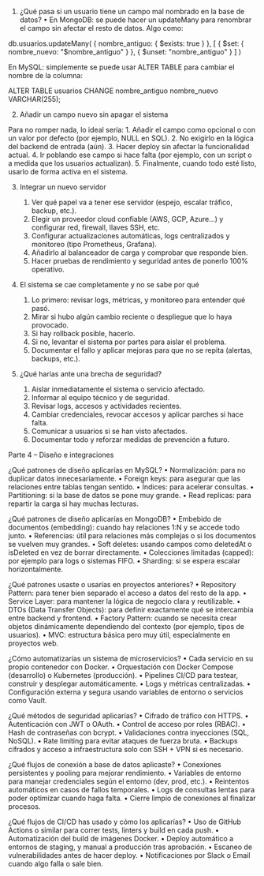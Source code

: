 1. ¿Qué pasa si un usuario tiene un campo mal nombrado en la base de datos?
	•	En MongoDB: se puede hacer un updateMany para renombrar el campo sin afectar el resto de datos. Algo como:

db.usuarios.updateMany(
  { nombre_antiguo: { $exists: true } },
  [
    { $set: { nombre_nuevo: "$nombre_antiguo" } },
    { $unset: "nombre_antiguo" }
  ]
)

En MySQL: simplemente se puede usar ALTER TABLE para cambiar el nombre de la columna:

ALTER TABLE usuarios CHANGE nombre_antiguo nombre_nuevo VARCHAR(255);

2. Añadir un campo nuevo sin apagar el sistema

Para no romper nada, lo ideal sería:
	1.	Añadir el campo como opcional o con un valor por defecto (por ejemplo, NULL en SQL).
	2.	No exigirlo en la lógica del backend de entrada (aún).
	3.	Hacer deploy sin afectar la funcionalidad actual.
	4.	Ir poblando ese campo si hace falta (por ejemplo, con un script o a medida que los usuarios actualizan).
	5.	Finalmente, cuando todo esté listo, usarlo de forma activa en el sistema.

3. Integrar un nuevo servidor
	1.	Ver qué papel va a tener ese servidor (espejo, escalar tráfico, backup, etc.).
	2.	Elegir un proveedor cloud confiable (AWS, GCP, Azure…) y configurar red, firewall, llaves SSH, etc.
	3.	Configurar actualizaciones automáticas, logs centralizados y monitoreo (tipo Prometheus, Grafana).
	4.	Añadirlo al balanceador de carga y comprobar que responde bien.
	5.	Hacer pruebas de rendimiento y seguridad antes de ponerlo 100% operativo.

4. El sistema se cae completamente y no se sabe por qué
	1.	Lo primero: revisar logs, métricas, y monitoreo para entender qué pasó.
	2.	Mirar si hubo algún cambio reciente o despliegue que lo haya provocado.
	3.	Si hay rollback posible, hacerlo.
	4.	Si no, levantar el sistema por partes para aislar el problema.
	5.	Documentar el fallo y aplicar mejoras para que no se repita (alertas, backups, etc.).

5. ¿Qué harías ante una brecha de seguridad?
	1.	Aislar inmediatamente el sistema o servicio afectado.
	2.	Informar al equipo técnico y de seguridad.
	3.	Revisar logs, accesos y actividades recientes.
	4.	Cambiar credenciales, revocar accesos y aplicar parches si hace falta.
	5.	Comunicar a usuarios si se han visto afectados.
	6.	Documentar todo y reforzar medidas de prevención a futuro.

Parte 4 – Diseño e integraciones

¿Qué patrones de diseño aplicarías en MySQL?
	•	Normalización: para no duplicar datos innecesariamente.
	•	Foreign keys: para asegurar que las relaciones entre tablas tengan sentido.
	•	Índices: para acelerar consultas.
	•	Partitioning: si la base de datos se pone muy grande.
	•	Read replicas: para repartir la carga si hay muchas lecturas.


¿Qué patrones de diseño aplicarías en MongoDB?
	•	Embebido de documentos (embedding): cuando hay relaciones 1:N y se accede todo junto.
	•	Referencias: útil para relaciones más complejas o si los documentos se vuelven muy grandes.
	•	Soft deletes: usando campos como deletedAt o isDeleted en vez de borrar directamente.
	•	Colecciones limitadas (capped): por ejemplo para logs o sistemas FIFO.
	•	Sharding: si se espera escalar horizontalmente.


¿Qué patrones usaste o usarías en proyectos anteriores?
	•	Repository Pattern: para tener bien separado el acceso a datos del resto de la app.
	•	Service Layer: para mantener la lógica de negocio clara y reutilizable.
	•	DTOs (Data Transfer Objects): para definir exactamente qué se intercambia entre backend y frontend.
	•	Factory Pattern: cuando se necesita crear objetos dinámicamente dependiendo del contexto (por ejemplo, tipos de usuarios).
	•	MVC: estructura básica pero muy útil, especialmente en proyectos web.


¿Cómo automatizarías un sistema de microservicios?
	•	Cada servicio en su propio contenedor con Docker.
	•	Orquestación con Docker Compose (desarrollo) o Kubernetes (producción).
	•	Pipelines CI/CD para testear, construir y desplegar automáticamente.
	•	Logs y métricas centralizadas.
	•	Configuración externa y segura usando variables de entorno o servicios como Vault.


¿Qué métodos de seguridad aplicarías?
	•	Cifrado de tráfico con HTTPS.
	•	Autenticación con JWT o OAuth.
	•	Control de acceso por roles (RBAC).
	•	Hash de contraseñas con bcrypt.
	•	Validaciones contra inyecciones (SQL, NoSQL).
	•	Rate limiting para evitar ataques de fuerza bruta.
	•	Backups cifrados y acceso a infraestructura solo con SSH + VPN si es necesario.


¿Qué flujos de conexión a base de datos aplicaste?
	•	Conexiones persistentes y pooling para mejorar rendimiento.
	•	Variables de entorno para manejar credenciales según el entorno (dev, prod, etc.).
	•	Reintentos automáticos en casos de fallos temporales.
	•	Logs de consultas lentas para poder optimizar cuando haga falta.
	•	Cierre limpio de conexiones al finalizar procesos.


¿Qué flujos de CI/CD has usado y cómo los aplicarías?
	•	Uso de GitHub Actions o similar para correr tests, linters y build en cada push.
	•	Automatización del build de imágenes Docker.
	•	Deploy automático a entornos de staging, y manual a producción tras aprobación.
	•	Escaneo de vulnerabilidades antes de hacer deploy.
	•	Notificaciones por Slack o Email cuando algo falla o sale bien.